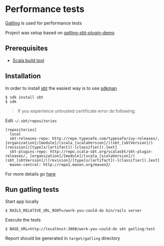 # Performance tests

[Gatling][gatling] is used for performance tests

Project was setup based on [gatling-sbt-plugin-demo][gatling-sbt-plugin-demo]

## Prerequisites
- [Scala build tool][sbt]

## Installation

In order to install [sbt][sbt] the easiest way is to use [sdkman][sdkman]

    $ sdk install sbt
    $ sdk

> If you experience untrusted certificate error do following: 

Edit `~/.sbt/repositories`

    [repositories]
      local
      sbt-releases-repo: http://repo.typesafe.com/typesafe/ivy-releases/, [organization]/[module]/(scala_[scalaVersion]/)(sbt_[sbtVersion]/)[revision]/[type]s/[artifact](-[classifier]).[ext]
      sbt-plugins-repo: http://repo.scala-sbt.org/scalasbt/sbt-plugin-releases/, [organization]/[module]/(scala_[scalaVersion]/)(sbt_[sbtVersion]/)[revision]/[type]s/[artifact](-[classifier]).[ext]
      maven-central: http://repo1.maven.org/maven2/

For more details go [here][sbt-certificate-error]

## Run gatling tests

Start app locally

    $ RAILS_RELATIVE_URL_ROOT=/work-you-could-do bin/rails server

Execute the tests

    $ BASE_URL=http://localhost:3000/work-you-could-do sbt gatling:test

Report should be generated in `target/gatling` directory

[sbt]: http://www.scala-sbt.org/index.html
[sdkman]: http://sdkman.io/install.html
[sbt-certificate-error]: http://stackoverflow.com/questions/18505176/unresolved-dependency-sbt-0-13-0-after-update#answer-18511228
[gatling]: http://gatling.io/
[gatling-sbt-plugin-demo]: https://github.com/gatling/gatling-sbt-plugin-demo
